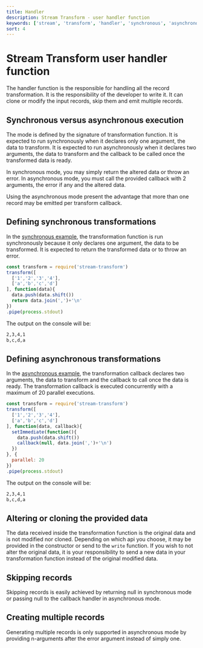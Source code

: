 ```yaml
---
title: Handler
description: Stream Transform - user handler function
keywords: ['stream', 'transform', 'handler', 'synchronous', 'asynchronous', 'alter', 'skip', 'clone']
sort: 4
---
```


# Stream Transform user handler function

The handler function is the responsible for handling all the record transformation. It is the responsibility of the developer to write it. It can clone or modify the input records, skip them and emit multiple records.

## Synchronous versus asynchronous execution

The mode is defined by the signature of transformation function. It is expected to run synchronously when it declares only one argument, the data to transform. It is expected to run asynchronously when it declares two arguments, the data to transform and the callback to be called once the transformed data is ready.

In synchronous mode, you may simply return the altered data or throw an error. In asynchronous mode, you must call the provided callback with 2 arguments, the error if any and the altered data.

Using the asynchronous mode present the advantage that more than one record may be emitted per transform callback.


## Defining synchronous transformations

In the [synchronous example](https://github.com/adaltas/node-stream-transform/blob/master/samples/module.sync.js), the transformation function is run synchronously because it only declares one argument, the data to be transformed. It is expected to return the transformed data or to throw an error.

```js
const transform = require('stream-transform')
transform([
  ['1','2','3','4'],
  ['a','b','c','d']
], function(data){
  data.push(data.shift())
  return data.join(',')+'\n'
})
.pipe(process.stdout)
```

The output on the console will be:

```bash
2,3,4,1
b,c,d,a
```

## Defining asynchronous transformations

In the [asynchronous example](https://github.com/adaltas/node-stream-transform/blob/master/samples/module.async.js), the transformation callback declares two arguments, the data to transform and the callback to call once the data is ready. The transformation callback is executed concurrently with a maximum of 20 parallel executions.

```js
const transform = require('stream-transform')
transform([
  ['1','2','3','4'],
  ['a','b','c','d']
], function(data, callback){
  setImmediate(function(){
    data.push(data.shift())
    callback(null, data.join(',')+'\n')
  })
}, {
  parallel: 20
})
.pipe(process.stdout)
```

The output on the console will be:

```bash
2,3,4,1
b,c,d,a
```

## Altering or cloning the provided data

The data received inside the transformation function is the original data and is not modified nor cloned. Depending on which api you choose, it may be provided in the constructor or send to the `write` function. If you wish to not alter the original data, it is your responsibility to send a new data in your transformation function instead of the original modified data.

## Skipping records

Skipping records is easily achieved by returning null in synchronous mode or passing null to the callback handler in asynchronous mode.

## Creating multiple records

Generating multiple records is only supported in asynchronous mode by providing n-arguments after the error argument instead of simply one.
